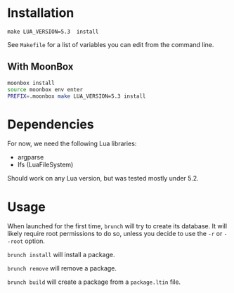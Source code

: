 
Installation
============

`make LUA_VERSION=5.3  install`

See `Makefile` for a list of variables you can edit from the command line.

With MoonBox
------------

```bash
moonbox install
source moonbox env enter
PREFIX=.moonbox make LUA_VERSION=5.3 install
```

Dependencies
============

For now, we need the following Lua libraries:

  - argparse
  - lfs (LuaFileSystem)

Should work on any Lua version, but was tested mostly under 5.2.

Usage
=====

When launched for the first time, `brunch` will try to create its database. It
will likely require root permissions to do so, unless you decide to use the
`-r` or `--root` option.

`brunch install` will install a package.

`brunch remove` will remove a package.

`brunch build` will create a package from a `package.ltin` file.

